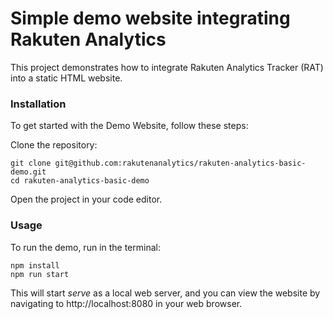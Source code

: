 # Simple demo website integrating Rakuten Analytics

This project demonstrates how to integrate Rakuten Analytics Tracker (RAT) into a static HTML website.

### Installation

To get started with the Demo Website, follow these steps:

Clone the repository:

```
git clone git@github.com:rakutenanalytics/rakuten-analytics-basic-demo.git
cd rakuten-analytics-basic-demo
```

Open the project in your code editor.

### Usage

To run the demo, run in the terminal:

```
npm install
npm run start
```

This will start _serve_ as a local web server, and you can view the website by navigating to http://localhost:8080 in your web browser.
